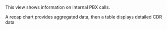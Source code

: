 This view shows information on internal PBX calls.

A recap chart provides aggregated data, then a table displays detailed CDR data
